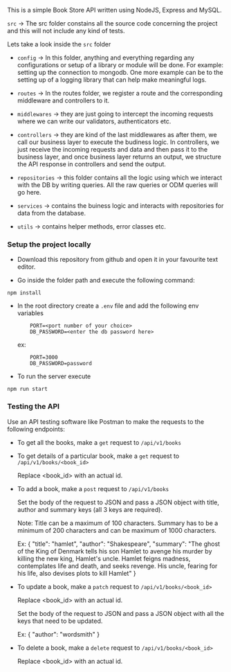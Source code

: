 This is a simple Book Store API written using NodeJS, Express and MySQL.

`src` -> The src folder constains all the source code concerning the project and this will not include any kind of tests.

Lets take a look inside the `src` folder

 - `config` -> In this folder, anything and everything regarding any configurations or setup of a library or module will be done. For example: setting up the connection to mongodb. One more example can be to the setting up of a logging library that can help make meaningful logs.

 - `routes` -> In the routes folder, we register a route and the corresponding middleware and controllers to it. 

 - `middlewares` -> they are just going to intercept the incoming requests where we can write our validators, authenticators etc. 

 - `controllers` -> they are kind of the last middlewares as after them, we call our business layer to execute the budiness logic. In controllers, we just receive the incoming requests and data and then pass it to the business layer, and once business layer returns an output, we structure the API response in controllers and send the output. 

 - `repositories` -> this folder contains all the logic using which we interact with the DB by writing queries. All the raw queries or ODM queries will go here.

 - `services` -> contains the buiness logic and interacts with repositories for data from the database.

 - `utils` -> contains helper methods, error classes etc.

### Setup the project locally

 - Download this repository from github and open it in your favourite text editor. 
  
 - Go inside the folder path and execute the following command:
  ```
  npm install
  ```
 - In the root directory create a `.env` file and add the following env variables
    ```
        PORT=<port number of your choice>
        DB_PASSWORD=<enter the db password here>
    ```
    ex: 
    ```
        PORT=3000
        DB_PASSWORD=password
    ```

 - To run the server execute
 ```
 npm run start
 ```


### Testing the API

Use an API testing software like Postman to make the requests to the following endpoints:

- To get all the books, make a `get` request to ```/api/v1/books```

- To get details of a particular book, make a `get` request to ```/api/v1/books/<book_id>```

  Replace <book_id> with an actual id.
  
- To add a book, make a `post` request to ```/api/v1/books```
  
  Set the body of the request to JSON and pass a JSON object with title, author and summary keys (all 3 keys are required).

  Note: Title can be a maximum of 100 characters.
        Summary has to be a minimum of 200 characters and can be maximum of 1000 characters.

  Ex: {
    "title": "hamlet",
    "author": "Shakespeare",
    "summary": "The ghost of the King of Denmark tells his son Hamlet to avenge his murder by killing the new king, Hamlet's uncle. Hamlet feigns madness, contemplates life and death, and seeks revenge. His uncle, fearing for his life, also devises plots to kill Hamlet"
  }

- To update a book, make a `patch` request to ```/api/v1/books/<book_id>```

  Replace <book_id> with an actual id.

  Set the body of the request to JSON and pass a JSON object with all the keys that need to be updated.

  Ex: {
    "author": "wordsmith"
  }
  
- To delete a book, make a `delete` request to ```/api/v1/books/<book_id>```

  Replace <book_id> with an actual id.